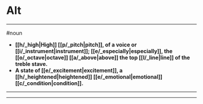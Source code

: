 # Alt
---
#noun
- **[[h/_high|High]] [[p/_pitch|pitch]], of a voice or [[i/_instrument|instrument]]; [[e/_especially|especially]], the [[o/_octave|octave]] [[a/_above|above]] the top [[l/_line|line]] of the treble stave.**
- **A state of [[e/_excitement|excitement]], a [[h/_heightened|heightened]] [[e/_emotional|emotional]] [[c/_condition|condition]].**
---
---
